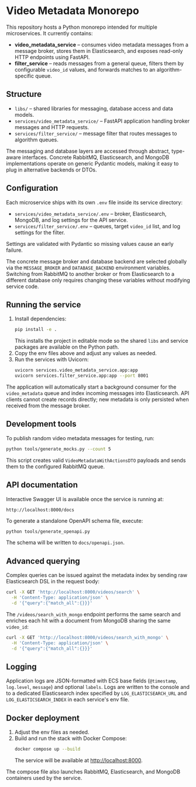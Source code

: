 # Video Metadata Monorepo

This repository hosts a Python monorepo intended for multiple microservices. It currently contains:

- **video_metadata_service** – consumes video metadata messages from a message broker, stores them in Elasticsearch, and exposes read-only HTTP endpoints using FastAPI.
- **filter_service** – reads messages from a general queue, filters them by configurable `video_id` values, and forwards matches to an algorithm-specific queue.

## Structure

- `libs/` – shared libraries for messaging, database access and data models.
- `services/video_metadata_service/` – FastAPI application handling broker messages and HTTP requests.
- `services/filter_service/` – message filter that routes messages to algorithm queues.

The messaging and database layers are accessed through abstract, type-aware interfaces. Concrete RabbitMQ, Elasticsearch, and MongoDB implementations operate on generic Pydantic models, making it easy to plug in alternative backends or DTOs.

## Configuration

Each microservice ships with its own `.env` file inside its service directory:

- `services/video_metadata_service/.env` – broker, Elasticsearch, MongoDB, and log settings for the API service.
- `services/filter_service/.env` – queues, target `video_id` list, and log settings for the filter.

Settings are validated with Pydantic so missing values cause an early failure.

The concrete message broker and database backend are selected globally via the
`MESSAGE_BROKER` and `DATABASE_BACKEND` environment variables. Switching from
RabbitMQ to another broker or from Elasticsearch to a different database only
requires changing these variables without modifying service code.

## Running the service

1. Install dependencies:
   ```bash
   pip install -e .
   ```
   This installs the project in editable mode so the shared `libs` and service packages are available on the Python path.
2. Copy the env files above and adjust any values as needed.
3. Run the services with Uvicorn:
   ```bash
   uvicorn services.video_metadata_service.app:app
   uvicorn services.filter_service.app:app --port 8001
   ```

The application will automatically start a background consumer for the `video_metadata` queue and index incoming messages into Elasticsearch. API clients cannot create records directly; new metadata is only persisted when received from the message broker.

## Development tools

To publish random video metadata messages for testing, run:

```bash
python tools/generate_mocks.py --count 5
```

This script creates valid `VideoMetadataWithActionsDTO` payloads and sends them to the configured RabbitMQ queue.

## API documentation

Interactive Swagger UI is available once the service is running at:

```
http://localhost:8000/docs
```

To generate a standalone OpenAPI schema file, execute:

```bash
python tools/generate_openapi.py
```

The schema will be written to `docs/openapi.json`.

## Advanced querying

Complex queries can be issued against the metadata index by sending raw Elasticsearch DSL in the request body:

```bash
curl -X GET 'http://localhost:8000/videos/search' \
  -H 'Content-Type: application/json' \
  -d '{"query":{"match_all":{}}}'
```

The `/videos/search_with_mongo` endpoint performs the same search and enriches each hit with a document from MongoDB sharing the same `video_id`:

```bash
curl -X GET 'http://localhost:8000/videos/search_with_mongo' \
  -H 'Content-Type: application/json' \
  -d '{"query":{"match_all":{}}}'
```

## Logging

Application logs are JSON-formatted with ECS base fields (`@timestamp`, `log.level`, `message`) and optional `labels`. Logs are written to the console and to a dedicated Elasticsearch index specified by `LOG_ELASTICSEARCH_URL` and `LOG_ELASTICSEARCH_INDEX` in each service's env file.

## Docker deployment

1. Adjust the env files as needed.
2. Build and run the stack with Docker Compose:
   ```bash
   docker compose up --build
   ```
   The service will be available at [http://localhost:8000](http://localhost:8000).

The compose file also launches RabbitMQ, Elasticsearch, and MongoDB containers used by the service.

